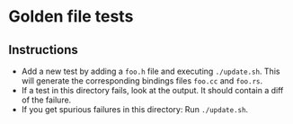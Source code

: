 # Golden file tests

## Instructions

*   Add a new test by adding a `foo.h` file and executing `./update.sh`. This
    will generate the corresponding bindings files `foo.cc` and `foo.rs`.
*   If a test in this directory fails, look at the output. It should contain a
    diff of the failure.
*   If you get spurious failures in this directory: Run `./update.sh`.

